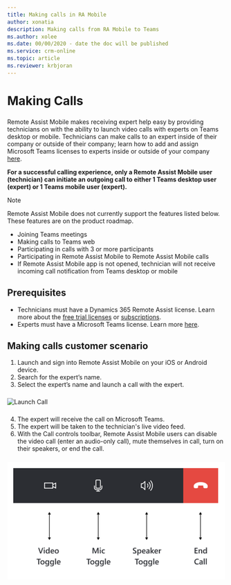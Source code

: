 ```yaml
---
title: Making calls in RA Mobile
author: xonatia
description: Making calls from RA Mobile to Teams 
ms.author: xolee
ms.date: 00/00/2020 - date the doc will be published 
ms.service: crm-online
ms.topic: article
ms.reviewer: krbjoran
---
```

# Making Calls 

###
Remote Assist Mobile makes receiving expert help easy by providing technicians on  with the ability to launch video calls with experts on Teams desktop or mobile. Technicians can make calls to an expert inside of their company or outside of their company; learn how to add and assign Microsoft Teams licenses to experts inside or outside of your company [here](use-microsoft-teams-with-remote-assist.md).

**For a successful calling experience, only a Remote Assist Mobile user (technician) can initiate an outgoing call to either 1 Teams desktop user (expert) or 1 Teams mobile user (expert).**

>[!NOTE]
> Remote Assist Mobile does not currently support the features listed below. These features are on the product roadmap.
> -	Joining Teams meetings
> -	Making calls to Teams web
> -	Participating in calls with 3 or more participants
> -	Participating in Remote Assist Mobile to Remote Assist Mobile calls
> -	If Remote Assist Mobile app is not opened, technician will not receive incoming call notification from Teams desktop or mobile

## Prerequisites
- Technicians must have a Dynamics 365 Remote Assist license. Learn more about the [free trial licenses](try-remote-assist.md) or [subscriptions](buy-remote-assist.md).
- Experts must have a Microsoft Teams license. Learn more [here](use-microsoft-teams-with-remote-assist.md).

## Making calls customer scenario

1. Launch and sign into Remote Assist Mobile on your iOS or Android device. 
2. Search for the expert’s name. 
3. Select the expert’s name and launch a call with the expert. 
###
![Launch Call](./media/.png "Launch Call")
###
4. The expert will receive the call on Microsoft Teams. 
5. The expert will be taken to the technician's live video feed. 
6. With the Call controls toolbar, Remote Assist Mobile users can disable the video call (enter an audio-only call), mute themselves in call, turn on their speakers, or end the call. 
###
![Call Toolbar](./media/calltoolbar.png "Call Toolbar")

